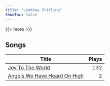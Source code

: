 ```yaml
---
title: "Lindsey Stirling"
ShowToc: false
---
```


{{< more >}}

## Songs
Title | Plays 
----- | -----: 
[Joy To The World](/songs/joy-to-the-world) | 132
[Angels We Have Heard On High](/songs/angels-we-have-heard-on-high) | 2

